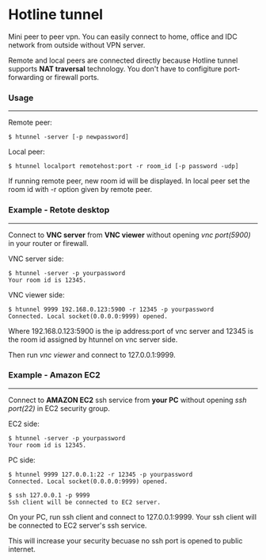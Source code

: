 Hotline tunnel
==============

Mini peer to peer vpn. You can easily connect to home, office and IDC network
from outside without VPN server.

Remote and local peers are connected directly because Hotline tunnel supports
**NAT traversal** technology.
You don't have to configiture port-forwarding or firewall ports.


### Usage ###
--------------

Remote peer:
```
$ htunnel -server [-p newpassword]
```

Local peer:
```
$ htunnel localport remotehost:port -r room_id [-p password -udp]
```

If running remote peer, new room id will be displayed. In local peer set
the room id with -r option given by remote peer.



### Example - Retote desktop ###
---------------

Connect to **VNC server** from **VNC viewer** without opening
*vnc port(5900)* in your router or firewall.

VNC server side:
```
$ htunnel -server -p yourpassword
Your room id is 12345.
```

VNC viewer side:
```
$ htunnel 9999 192.168.0.123:5900 -r 12345 -p yourpassword
Connected. Local socket(0.0.0.0:9999) opened.

```

Where 192.168.0.123:5900 is the ip address:port of vnc server
and 12345 is the room id assigned by htunnel on vnc server side.

Then run *vnc viewer* and connect to 127.0.0.1:9999.



### Example - Amazon EC2 ###
---------------

Connect to **AMAZON EC2** ssh service from **your PC** without opening
*ssh port(22)* in EC2 security group.

EC2 side:
```
$ htunnel -server -p yourpassword
Your room id is 12345.
```

PC side:
```
$ htunnel 9999 127.0.0.1:22 -r 12345 -p yourpassword
Connected. Local socket(0.0.0.0:9999) opened.

$ ssh 127.0.0.1 -p 9999
Ssh client will be connected to EC2 server.
```

On your PC, run ssh client and connect to 127.0.0.1:9999.
Your ssh client will be connected to EC2 server's ssh service.

This will increase your security becuase no ssh port is opened to
public internet.
